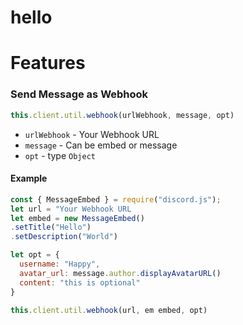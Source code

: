 # hello

# Features

### Send Message as Webhook
```js
this.client.util.webhook(urlWebhook, message, opt)
```

- `urlWebhook` - Your Webhook URL
- `message` - Can be embed or message
- `opt` - type `Object`
#### Example
```js
const { MessageEmbed } = require("discord.js");
let url = "Your Webhook URL
let embed = new MessageEmbed()
.setTitle("Hello")
.setDescription("World")

let opt = {
  username: "Happy",
  avatar_url: message.author.displayAvatarURL()
  content: "this is optional"
}

this.client.util.webhook(url, em embed, opt)
```